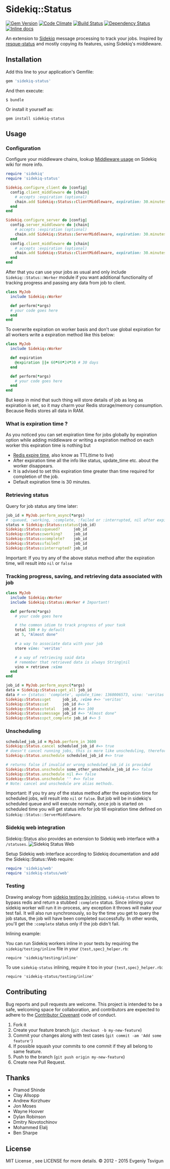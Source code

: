 # Sidekiq::Status
[![Gem Version](https://badge.fury.io/rb/sidekiq-status.png)](http://badge.fury.io/rb/sidekiq-status)
[![Code Climate](https://codeclimate.com/github/utgarda/sidekiq-status.png)](https://codeclimate.com/github/utgarda/sidekiq-status)
[![Build Status](https://secure.travis-ci.org/utgarda/sidekiq-status.png)](http://travis-ci.org/utgarda/sidekiq-status)
[![Dependency Status](https://gemnasium.com/utgarda/sidekiq-status.svg)](https://gemnasium.com/utgarda/sidekiq-status)
[![Inline docs](http://inch-ci.org/github/utgarda/sidekiq-status.svg?branch=master)](http://inch-ci.org/github/utgarda/sidekiq-status)

An extension to [Sidekiq](http://github.com/mperham/sidekiq) message processing to track your jobs. Inspired
by [resque-status](http://github.com/quirkey/resque-status) and mostly copying its features, using Sidekiq's middleware.

## Installation

Add this line to your application's Gemfile:

```ruby
gem 'sidekiq-status'
```
And then execute:

    $ bundle

Or install it yourself as:

    gem install sidekiq-status

## Usage

### Configuration

Configure your middleware chains, lookup [Middleware usage](https://github.com/mperham/sidekiq/wiki/Middleware)
on Sidekiq wiki for more info.

``` ruby
require 'sidekiq'
require 'sidekiq-status'

Sidekiq.configure_client do |config|
  config.client_middleware do |chain|
    # accepts :expiration (optional)
    chain.add Sidekiq::Status::ClientMiddleware, expiration: 30.minutes # default
  end
end

Sidekiq.configure_server do |config|
  config.server_middleware do |chain|
    # accepts :expiration (optional)
    chain.add Sidekiq::Status::ServerMiddleware, expiration: 30.minutes # default
  end
  config.client_middleware do |chain|
    # accepts :expiration (optional)
    chain.add Sidekiq::Status::ClientMiddleware, expiration: 30.minutes # default
  end
end
```

After that you can use your jobs as usual and only include `Sidekiq::Status::Worker` module if you want additional functionality of tracking progress and passing any data from job to client.

``` ruby
class MyJob
  include Sidekiq::Worker

  def perform(*args)
  # your code goes here
  end
end
```

To overwrite expiration on worker basis and don't use global expiration for all workers write a expiration method like this below:

``` ruby
class MyJob
  include Sidekiq::Worker

  def expiration
    @expiration ||= 60*60*24*30 # 30 days
  end

  def perform(*args)
    # your code goes here
  end
end
```

But keep in mind that such thing will store details of job as long as expiration is set, so it may charm your Redis storage/memory consumption. Because Redis stores all data in RAM.

### What is expiration time ?
As you noticed you can set expiration time for jobs globally by expiration option while adding middleware or writing a expiration method on each worker this expiration time is nothing but 

+ [Redis expire time](http://redis.io/commands/expire), also know as TTL(time to live) 
+ After expiration time all the info like status, update_time etc. about the worker disappears.
+ It is advised to set this expiration time greater than time required for completion of the job.
+ Default expiration time is 30 minutes.

### Retrieving status

Query for job status any time later:

``` ruby
job_id = MyJob.perform_async(*args)
# :queued, :working, :complete, :failed or :interrupted, nil after expiry (30 minutes)
status = Sidekiq::Status::status(job_id)
Sidekiq::Status::queued?      job_id
Sidekiq::Status::working?     job_id
Sidekiq::Status::complete?    job_id
Sidekiq::Status::failed?      job_id
Sidekiq::Status::interrupted? job_id

```
Important: If you try any of the above status method after the expiration time, will result into `nil` or `false` 

### Tracking progress, saving, and retrieving data associated with job

``` ruby
class MyJob
  include Sidekiq::Worker
  include Sidekiq::Status::Worker # Important!

  def perform(*args)
    # your code goes here

    # the common idiom to track progress of your task
    total 100 # by default
    at 5, "Almost done"

    # a way to associate data with your job
    store vino: 'veritas'

    # a way of retrieving said data
    # remember that retrieved data is always String|nil
    vino = retrieve :vino
  end
end

job_id = MyJob.perform_async(*args)
data = Sidekiq::Status::get_all job_id
data # => {status: 'complete', update_time: 1360006573, vino: 'veritas'}
Sidekiq::Status::get     job_id, :vino #=> 'veritas'
Sidekiq::Status::at      job_id #=> 5
Sidekiq::Status::total   job_id #=> 100
Sidekiq::Status::message job_id #=> "Almost done"
Sidekiq::Status::pct_complete job_id #=> 5
```
### Unscheduling

```ruby
scheduled_job_id = MyJob.perform_in 3600
Sidekiq::Status.cancel scheduled_job_id #=> true
# doesn't cancel running jobs, this is more like unscheduling, therefore an alias:
Sidekiq::Status.unschedule scheduled_job_id #=> true

# returns false if invalid or wrong scheduled_job_id is provided 
Sidekiq::Status.unschedule some_other_unschedule_job_id #=> false
Sidekiq::Status.unschedule nil #=> false
Sidekiq::Status.unschedule '' #=> false
# Note: cancel and unschedule are alias methods.
```
Important: If you try any of the status method after the expiration time for scheduled jobs, will result into `nil` or `false`. But job will be in sidekiq's scheduled queue and will execute normally, once job is started on scheduled time you will get status info for job till expiration time defined on `Sidekiq::Status::ServerMiddleware`.

### Sidekiq web integration

Sidekiq::Status also provides an extension to Sidekiq web interface with a `/statuses`.
![Sidekiq Status Web](https://raw.github.com/utgarda/sidekiq-status/master/web/sidekiq-status-web.png)

Setup Sidekiq web interface according to Sidekiq documentation and add the Sidekiq::Status::Web require:

``` ruby
require 'sidekiq/web'
require 'sidekiq-status/web'
```


### Testing

Drawing analogy from [sidekiq testing by inlining](https://github.com/mperham/sidekiq/wiki/Testing#testing-workers-inline),
`sidekiq-status` allows to bypass redis and return a stubbed `:complete` status.
Since inlining your sidekiq worker will run it in-process, any exception it throws will make your test fail.
It will also run synchronously, so by the time you get to query the job status, the job will have been completed
successfully.
In other words, you'll get the `:complete` status only if the job didn't fail.

Inlining example:

You can run Sidekiq workers inline in your tests by requiring the `sidekiq/testing/inline` file in your `{test,spec}_helper.rb`:

`require 'sidekiq/testing/inline'`

To use `sidekiq-status` inlining, require it too in your `{test,spec}_helper.rb`:

`require 'sidekiq-status/testing/inline'`

## Contributing

Bug reports and pull requests are welcome. This project is intended to be a safe, welcoming space for collaboration, and contributors are expected to adhere to the [Contributor Covenant](contributor-covenant.org) code of conduct.

1. Fork it
2. Create your feature branch (`git checkout -b my-new-feature`)
3. Commit your changes along with test cases (`git commit -am 'Add some feature'`)
4. If possible squash your commits to one commit if they all belong to same feature.
5. Push to the branch (`git push origin my-new-feature`)
6. Create new Pull Request.

## Thanks
* Pramod Shinde
* Clay Allsopp
* Andrew Korzhuev
* Jon Moses
* Wayne Hoover
* Dylan Robinson
* Dmitry Novotochinov
* Mohammed Elalj
* Ben Sharpe

## License
MIT License , see LICENSE for more details.
© 2012 - 2015 Evgeniy Tsvigun
